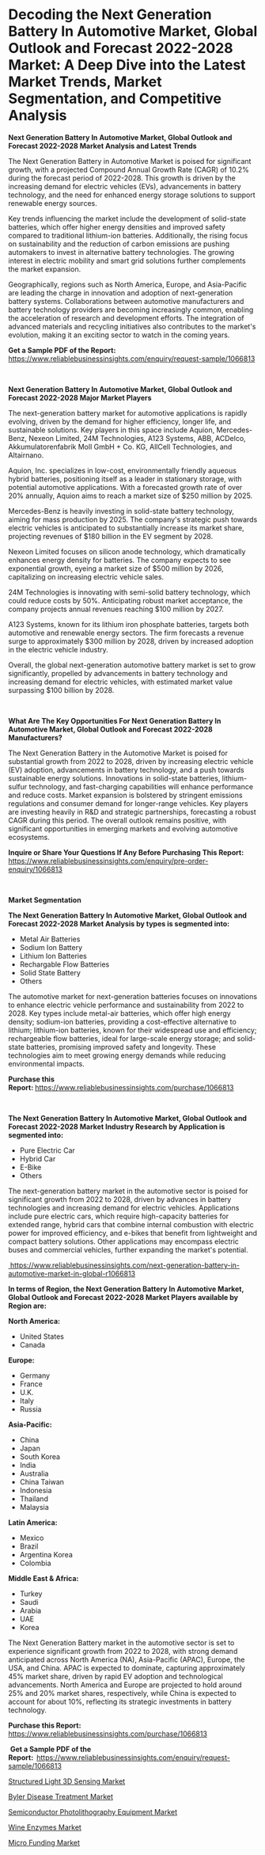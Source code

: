<p><h1>Decoding the Next Generation Battery In Automotive Market, Global Outlook and Forecast 2022-2028 Market: A Deep Dive into the Latest Market Trends, Market Segmentation, and Competitive Analysis</h1></p><p><strong>Next Generation Battery In Automotive Market, Global Outlook and Forecast 2022-2028 Market Analysis and Latest Trends</strong></p>
<p><p>The Next Generation Battery in Automotive Market is poised for significant growth, with a projected Compound Annual Growth Rate (CAGR) of 10.2% during the forecast period of 2022-2028. This growth is driven by the increasing demand for electric vehicles (EVs), advancements in battery technology, and the need for enhanced energy storage solutions to support renewable energy sources. </p><p>Key trends influencing the market include the development of solid-state batteries, which offer higher energy densities and improved safety compared to traditional lithium-ion batteries. Additionally, the rising focus on sustainability and the reduction of carbon emissions are pushing automakers to invest in alternative battery technologies. The growing interest in electric mobility and smart grid solutions further complements the market expansion.</p><p>Geographically, regions such as North America, Europe, and Asia-Pacific are leading the charge in innovation and adoption of next-generation battery systems. Collaborations between automotive manufacturers and battery technology providers are becoming increasingly common, enabling the acceleration of research and development efforts. The integration of advanced materials and recycling initiatives also contributes to the market's evolution, making it an exciting sector to watch in the coming years.</p></p>
<p><strong>Get a Sample PDF of the Report:&nbsp;</strong> <a href="https://www.reliablebusinessinsights.com/enquiry/request-sample/1066813">https://www.reliablebusinessinsights.com/enquiry/request-sample/1066813</a></p>
<p>&nbsp;</p>
<p><strong>Next Generation Battery In Automotive Market, Global Outlook and Forecast 2022-2028 Major Market Players</strong></p>
<p><p>The next-generation battery market for automotive applications is rapidly evolving, driven by the demand for higher efficiency, longer life, and sustainable solutions. Key players in this space include Aquion, Mercedes-Benz, Nexeon Limited, 24M Technologies, A123 Systems, ABB, ACDelco, Akkumulatorenfabrik Moll GmbH + Co. KG, AllCell Technologies, and Altairnano.</p><p>Aquion, Inc. specializes in low-cost, environmentally friendly aqueous hybrid batteries, positioning itself as a leader in stationary storage, with potential automotive applications. With a forecasted growth rate of over 20% annually, Aquion aims to reach a market size of $250 million by 2025.</p><p>Mercedes-Benz is heavily investing in solid-state battery technology, aiming for mass production by 2025. The company's strategic push towards electric vehicles is anticipated to substantially increase its market share, projecting revenues of $180 billion in the EV segment by 2028.</p><p>Nexeon Limited focuses on silicon anode technology, which dramatically enhances energy density for batteries. The company expects to see exponential growth, eyeing a market size of $500 million by 2026, capitalizing on increasing electric vehicle sales.</p><p>24M Technologies is innovating with semi-solid battery technology, which could reduce costs by 50%. Anticipating robust market acceptance, the company projects annual revenues reaching $100 million by 2027.</p><p>A123 Systems, known for its lithium iron phosphate batteries, targets both automotive and renewable energy sectors. The firm forecasts a revenue surge to approximately $300 million by 2028, driven by increased adoption in the electric vehicle industry.</p><p>Overall, the global next-generation automotive battery market is set to grow significantly, propelled by advancements in battery technology and increasing demand for electric vehicles, with estimated market value surpassing $100 billion by 2028.</p></p>
<p>&nbsp;</p>
<p><strong>What Are The Key Opportunities For Next Generation Battery In Automotive Market, Global Outlook and Forecast 2022-2028 Manufacturers?</strong></p>
<p><p>The Next Generation Battery in the Automotive Market is poised for substantial growth from 2022 to 2028, driven by increasing electric vehicle (EV) adoption, advancements in battery technology, and a push towards sustainable energy solutions. Innovations in solid-state batteries, lithium-sulfur technology, and fast-charging capabilities will enhance performance and reduce costs. Market expansion is bolstered by stringent emissions regulations and consumer demand for longer-range vehicles. Key players are investing heavily in R&D and strategic partnerships, forecasting a robust CAGR during this period. The overall outlook remains positive, with significant opportunities in emerging markets and evolving automotive ecosystems.</p></p>
<p><strong>Inquire or Share Your Questions If Any Before Purchasing This Report:</strong> <a href="https://www.reliablebusinessinsights.com/enquiry/pre-order-enquiry/1066813">https://www.reliablebusinessinsights.com/enquiry/pre-order-enquiry/1066813</a></p>
<p>&nbsp;</p>
<p><strong>Market Segmentation</strong></p>
<p><strong>The Next Generation Battery In Automotive Market, Global Outlook and Forecast 2022-2028 Market Analysis by types is segmented into:</strong></p>
<p><ul><li>Metal Air Batteries</li><li>Sodium Ion Battery</li><li>Lithium Ion Batteries</li><li>Rechargable Flow Batteries</li><li>Solid State Battery</li><li>Others</li></ul></p>
<p><p>The automotive market for next-generation batteries focuses on innovations to enhance electric vehicle performance and sustainability from 2022 to 2028. Key types include metal-air batteries, which offer high energy density; sodium-ion batteries, providing a cost-effective alternative to lithium; lithium-ion batteries, known for their widespread use and efficiency; rechargeable flow batteries, ideal for large-scale energy storage; and solid-state batteries, promising improved safety and longevity. These technologies aim to meet growing energy demands while reducing environmental impacts.</p></p>
<p><strong>Purchase this Report:&nbsp;</strong><a href="https://www.reliablebusinessinsights.com/purchase/1066813">https://www.reliablebusinessinsights.com/purchase/1066813</a></p>
<p>&nbsp;</p>
<p><strong>The Next Generation Battery In Automotive Market, Global Outlook and Forecast 2022-2028 Market Industry Research by Application is segmented into:</strong></p>
<p><ul><li>Pure Electric Car</li><li>Hybrid Car</li><li>E-Bike</li><li>Others</li></ul></p>
<p><p>The next-generation battery market in the automotive sector is poised for significant growth from 2022 to 2028, driven by advances in battery technologies and increasing demand for electric vehicles. Applications include pure electric cars, which require high-capacity batteries for extended range, hybrid cars that combine internal combustion with electric power for improved efficiency, and e-bikes that benefit from lightweight and compact battery solutions. Other applications may encompass electric buses and commercial vehicles, further expanding the market's potential.</p></p>
<p><a href="https://www.reliablebusinessinsights.com/next-generation-battery-in-automotive-market-in-global-r1066813">&nbsp;https://www.reliablebusinessinsights.com/next-generation-battery-in-automotive-market-in-global-r1066813</a></p>
<p><strong>In terms of Region, the Next Generation Battery In Automotive Market, Global Outlook and Forecast 2022-2028 Market Players available by Region are:</strong></p>
<p>
    <p> <strong> North America: </strong>
        <ul>
            <li>United States</li>
            <li>Canada</li>
        </ul>
        </p> 
    <p> <strong> Europe: </strong>
        <ul>
            <li>Germany</li>
            <li>France</li>
            <li>U.K.</li>
            <li>Italy</li>
            <li>Russia</li>
        </ul>
        </p> 
    <p> <strong> Asia-Pacific: </strong>
        <ul>
            <li>China</li>
            <li>Japan</li>
            <li>South Korea</li>
            <li>India</li>
            <li>Australia</li>
            <li>China Taiwan</li>
            <li>Indonesia</li>
            <li>Thailand</li>
            <li>Malaysia</li>
        </ul>
        </p> 
    <p> <strong> Latin America: </strong>
        <ul>
            <li>Mexico</li>
            <li>Brazil</li>
            <li>Argentina Korea</li>
            <li>Colombia</li>
        </ul>
        </p> 
    <p> <strong> Middle East & Africa: </strong>
        <ul>
            <li>Turkey</li>
            <li>Saudi</li>
            <li>Arabia</li>
            <li>UAE</li>
            <li>Korea</li>
        </ul>
    </p>
    </p>
<p><p>The Next Generation Battery market in the automotive sector is set to experience significant growth from 2022 to 2028, with strong demand anticipated across North America (NA), Asia-Pacific (APAC), Europe, the USA, and China. APAC is expected to dominate, capturing approximately 45% market share, driven by rapid EV adoption and technological advancements. North America and Europe are projected to hold around 25% and 20% market shares, respectively, while China is expected to account for about 10%, reflecting its strategic investments in battery technology.</p></p>
<p><strong>Purchase this Report: </strong><a href="https://www.reliablebusinessinsights.com/purchase/1066813">https://www.reliablebusinessinsights.com/purchase/1066813</a></p>
<p>&nbsp;<strong>Get a Sample PDF of the Report:&nbsp;&nbsp;</strong><a href="https://www.reliablebusinessinsights.com/enquiry/request-sample/1066813">https://www.reliablebusinessinsights.com/enquiry/request-sample/1066813</a></p>
<p><strong></strong></p>
<p><p><a href="https://www.linkedin.com/pulse/structured-light-3d-sensing-market-revolution-2024-zc5hc?trackingId=GtjKFLxeQpa9SS%2FKuIShfg%3D%3D">Structured Light 3D Sensing Market</a></p><p><a href="https://www.linkedin.com/pulse/byler-disease-treatment-market-share-new-trends-analysis-gkrec?trackingId=7g2UU2WnQrK0hGkJ6MLGyQ%3D%3D">Byler Disease Treatment Market</a></p><p><a href="https://issuu.com/reportprime-2/docs/semiconductor-photolithography-equi_1dc6e08d73406f">Semiconductor Photolithography Equipment Market</a></p><p><a href="https://www.linkedin.com/pulse/deep-dive-wine-enzymes-market-itstrends-segmentation-78ywc?trackingId=TvkgQf1ZQbWD3K9p93rf%2BQ%3D%3D">Wine Enzymes Market</a></p><p><a href="https://www.linkedin.com/pulse/future-micro-funding-market-global-forecast-trends-9empc?trackingId=jvcGPE5oQwa0sx6Vh7HZTA%3D%3D">Micro Funding Market</a></p></p>